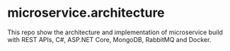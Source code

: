 # microservice.architecture

This repo show the architecture and implementation of microservice build with REST APIs, C#, ASP.NET Core, MongoDB, RabbitMQ and Docker.
